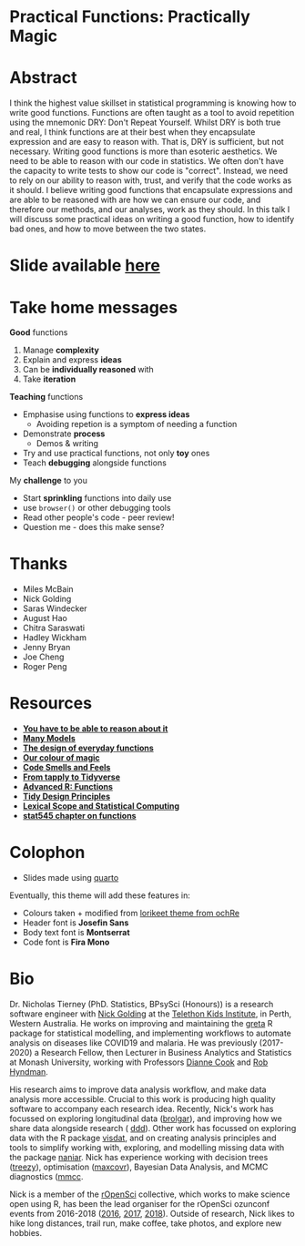# Practical Functions: Practically Magic

# Abstract

I think the highest value skillset in statistical programming is knowing how to write good functions. Functions are often taught as a tool to avoid repetition using the mnemonic DRY: Don't Repeat Yourself. Whilst DRY is both true and real, I think functions are at their best when they encapsulate expression and are easy to reason with. That is, DRY is sufficient, but not necessary. Writing good functions is more than esoteric aesthetics. We need to be able to reason with our code in statistics. We often don't have the capacity to write tests to show our code is "correct". Instead, we need to rely on our ability to reason with, trust, and verify that the code works as it should. I believe writing good functions that encapsulate expressions and are able to be reasoned with are how we can ensure our code, and therefore our methods, and our analyses, work as they should. In this talk I will discuss some practical ideas on writing a good function, how to identify bad ones, and how to move between the two states. 

# Slide available [here](https://njtierney.github.io/funfun/#/title-slide)

# Take home messages 

**Good** functions

1.  Manage **complexity**
2.  Explain and express **ideas**
3.  Can be **individually reasoned** with
4.  Take **iteration**

**Teaching** functions

-   Emphasise using functions to **express ideas**
    -   Avoiding repetion is a symptom of needing a function
-   Demonstrate **process**
    -   Demos & writing
-   Try and use practical functions, not only **toy** ones
-   Teach **debugging** alongside functions

My **challenge** to you

-   Start **sprinkling** functions into daily use
-   use `browser()` or other debugging tools
-   Read other people's code - peer review!
-   Question me - does this make sense?


# Thanks

-   Miles McBain
-   Nick Golding
-   Saras Windecker
-   August Hao
-   Chitra Saraswati
-   Hadley Wickham
-   Jenny Bryan
-   Joe Cheng
-   Roger Peng

# Resources

-   [**You have to be able to reason about it**](https://www.youtube.com/watch?v=J8qbRYa4430)
-   [**Many Models**](https://www.youtube.com/watch?v=rz3_FDVt9eg)
-   [**The design of everyday functions**](https://www.youtube.com/watch?v=Qne86lxjgtg)
-   [**Our colour of magic**](https://www.youtube.com/watch?v=ywK4qs5dJsg)
-   [**Code Smells and Feels**](https://www.youtube.com/watch?v=7oyiPBjLAWY)
-   [**From tapply to Tidyverse**](https://www.youtube.com/watch?v=5033jBHFiHE&t=1s)
-   [**Advanced R: Functions**](https://r4ds.had.co.nz/functions.html)
-   [**Tidy Design Principles**](https://design.tidyverse.org/)
-   [**Lexical Scope and Statistical Computing**](https://www.stat.auckland.ac.nz/~ihaka/downloads/lexical.pdf)
-   [**stat545 chapter on functions**](https://stat545.com/functions-part1.html)

# Colophon

  - Slides made using [quarto](https://github.com/quarto-dev/quarto)
  
Eventually, this theme will add these features in:

  - Colours taken + modified from [lorikeet theme from
    ochRe](https://github.com/ropenscilabs/ochRe)
  - Header font is **Josefin Sans**
  - Body text font is **Montserrat**
  - Code font is **Fira Mono**

# Bio

Dr. Nicholas Tierney (PhD. Statistics, BPsySci (Honours)) is a research software engineer with [Nick Golding](https://www.telethonkids.org.au/contact-us/our-people/g/nick-golding/) at the [Telethon Kids Institute](https://www.telethonkids.org.au/), in Perth, Western Australia. He works on improving and maintaining the [greta](https://greta-stats.org/) R package for statistical modelling, and implementing workflows to automate analysis on diseases like COVID19 and malaria. He was previously (2017-2020) a Research Fellow, then Lecturer in Business Analytics and Statistics at Monash University, working with Professors
[Dianne Cook](http://dicook.org/) and [Rob Hyndman](https://robjhyndman.com/).

His research aims to improve data analysis
workflow, and make data analysis more accessible. Crucial to this work is producing high quality software to
accompany each research idea. Recently, Nick's work has focussed on exploring longitudinal data ([brolgar](http://brolgar.njtierney.com/)), and improving how we share data alongside research ( [ddd](https://github.com/karthik/ddd)). Other work has focussed on exploring data
with the R package [visdat](http://visdat.njtierney.com/), and on creating analysis principles and tools
to simplify working with, exploring, and modelling missing data with the
package [naniar](http://naniar.njtierney.com/). Nick has experience working with decision trees ([treezy](http://treezy.njtierney.com/)),
optimisation ([maxcovr](http://maxcovr.njtierney.com/)), Bayesian Data Analysis, and MCMC diagnostics ([mmcc](http://mmcc.njtierney.com/).

Nick is a member of the [rOpenSci](https://ropensci.org/) collective, which works to make science
open using R, has been the lead organiser for the rOpenSci ozunconf
events from 2016-2018 ([2016](https://auunconf.ropensci.org/), [2017](https://ozunconf17.ropensci.org/), [2018](https://ozunconf18.ropensci.org/)). Outside of research, Nick likes to
hike long distances, trail run, make coffee, take photos, and explore new hobbies.
